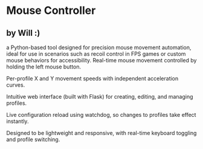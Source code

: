 # Mouse Controller
by Will :)
-
 a Python-based tool designed for precision mouse movement automation, ideal for use in scenarios such as recoil control in FPS games or custom mouse behaviors for accessibility.
  Real-time mouse movement controlled by holding the left mouse button.

   Per-profile X and Y movement speeds with independent acceleration curves.

   Intuitive web interface (built with Flask) for creating, editing, and managing profiles.
  
   Live configuration reload using watchdog, so changes to profiles take effect instantly.
  
   Designed to be lightweight and responsive, with real-time keyboard toggling and profile switching.
